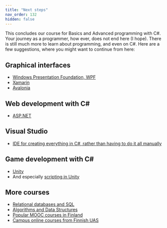 ```yaml
---
title: "Next steps"
nav_order: 132
hidden: false
---
```


This concludes our course for Basics and Advanced programming with C#. Your journey as a programmer, how ever, does not end here (I hope). There is still much more to learn about programming, and even on C#. Here are a few suggestions, where you might want to continue from here:

## Graphical interfaces
  * [Windows Presentation Foundation, WPF](https://docs.microsoft.com/en-us/dotnet/desktop/wpf/?view=netdesktop-5.0)
  * [Xamarin](https://dotnet.microsoft.com/apps/xamarin)
  * [Avalonia](https://avaloniaui.net/)

## Web development with C#
  * [ASP.NET](https://dotnet.microsoft.com/apps/aspnet)

## Visual Studio
  * [IDE for creating everything in C#, rather than having to do it all manually](https://visualstudio.microsoft.com/)

## Game development with C#
  * [Unity](https://unity.com/)
  * And especially [scripting in Unity](https://unity.com/how-to/learning-c-sharp-unity-beginners)

## More courses
  * [Relational databases and SQL](https://centria.github.io/databases/)
  * [Algorithms and Data Structures](https://centria.github.io/algo-and-data/)
  * [Popular MOOC courses in Finland](https://www.mooc.fi/en/)
  * [Campus online courses from Finnish UAS](https://campusonline.fi/en/)